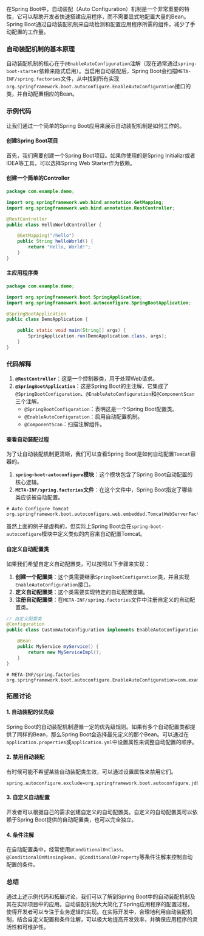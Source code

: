 在Spring Boot中，自动装配（Auto Configuration）机制是一个非常重要的特性，它可以帮助开发者快速搭建应用程序，而不需要显式地配置大量的Bean。Spring Boot通过自动装配机制来自动检测和配置应用程序所需的组件，减少了手动配置的工作量。

### 自动装配机制的基本原理

自动装配机制的核心在于`@EnableAutoConfiguration`注解（现在通常通过`spring-boot-starter`依赖来隐式启用）。当启用自动装配后，Spring Boot会扫描`META-INF/spring.factories`文件，从中找到所有实现`org.springframework.boot.autoconfigure.EnableAutoConfiguration`接口的类，并自动配置相应的Bean。

### 示例代码

让我们通过一个简单的Spring Boot应用来展示自动装配机制是如何工作的。

#### 创建Spring Boot项目

首先，我们需要创建一个Spring Boot项目。如果你使用的是Spring Initializr或者IDEA等工具，可以选择Spring Web Starter作为依赖。

#### 创建一个简单的Controller

```java
package com.example.demo;

import org.springframework.web.bind.annotation.GetMapping;
import org.springframework.web.bind.annotation.RestController;

@RestController
public class HelloWorldController {

    @GetMapping("/hello")
    public String helloWorld() {
        return "Hello, World!";
    }
}
```

#### 主应用程序类

```java
package com.example.demo;

import org.springframework.boot.SpringApplication;
import org.springframework.boot.autoconfigure.SpringBootApplication;

@SpringBootApplication
public class DemoApplication {

    public static void main(String[] args) {
        SpringApplication.run(DemoApplication.class, args);
    }
}
```

### 代码解释

1. **`@RestController`**：这是一个控制器类，用于处理Web请求。
2. **`@SpringBootApplication`**：这是Spring Boot的主注解，它集成了`@SpringBootConfiguration`、`@EnableAutoConfiguration`和`@ComponentScan`三个注解。
   - `@SpringBootConfiguration`：表明这是一个Spring Boot配置类。
   - `@EnableAutoConfiguration`：启用自动配置机制。
   - `@ComponentScan`：扫描注解组件。

#### 查看自动装配过程

为了让自动装配机制更清晰，我们可以查看Spring Boot是如何自动配置`Tomcat`容器的。

1. **`spring-boot-autoconfigure`模块**：这个模块包含了Spring Boot自动配置的核心逻辑。
2. **`META-INF/spring.factories`文件**：在这个文件中，Spring Boot指定了哪些类应该被自动配置。

```plaintext
# Auto Configure Tomcat
org.springframework.boot.autoconfigure.web.embedded.TomcatWebServerFactoryCustomizer=com.example.demo.TomcatCustomizer
```

虽然上面的例子是虚构的，但实际上Spring Boot会在`spring-boot-autoconfigure`模块中定义类似的内容来自动配置Tomcat。

#### 自定义自动配置类

如果我们希望自定义自动配置类，可以按照以下步骤来实现：

1. **创建一个配置类**：这个类需要继承`SpringBootConfiguration`类，并且实现`EnableAutoConfiguration`接口。
2. **定义自动配置类**：这个类需要实现特定的自动配置逻辑。
3. **注册自动配置类**：在`META-INF/spring.factories`文件中注册自定义的自动配置类。

```java
// 自定义配置类
@Configuration
public class CustomAutoConfiguration implements EnableAutoConfiguration {

    @Bean
    public MyService myService() {
        return new MyServiceImpl();
    }
}
```

```plaintext
# META-INF/spring.factories
org.springframework.boot.autoconfigure.EnableAutoConfiguration=com.example.demo.CustomAutoConfiguration
```

### 拓展讨论

#### 1. **自动装配的优先级**

Spring Boot的自动装配机制遵循一定的优先级规则。如果有多个自动配置类都提供了同样的Bean，那么Spring Boot会选择最先定义的那个Bean。可以通过在`application.properties`或`application.yml`中设置属性来调整自动配置的顺序。

#### 2. **禁用自动装配**

有时候可能不希望某些自动装配类生效，可以通过设置属性来禁用它们。

```properties
spring.autoconfigure.exclude=org.springframework.boot.autoconfigure.jdbc.DataSourceAutoConfiguration
```

#### 3. **自定义自动配置**

开发者可以根据自己的需求创建自定义的自动配置类。自定义的自动配置类可以依赖于Spring Boot提供的自动配置类，也可以完全独立。

#### 4. **条件注解**

在自动配置类中，经常使用`@ConditionalOnClass`、`@ConditionalOnMissingBean`、`@ConditionalOnProperty`等条件注解来控制自动配置的条件。

### 总结

通过上述示例代码和拓展讨论，我们可以了解到Spring Boot中的自动装配机制及其在实际项目中的应用。自动装配机制大大简化了Spring应用程序的配置过程，使得开发者可以专注于业务逻辑的实现。在实际开发中，合理地利用自动装配机制，结合自定义配置和条件注解，可以极大地提高开发效率，并确保应用程序的灵活性和可维护性。